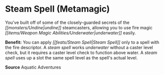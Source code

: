 ﻿---
cssclass: [feats]

---
# Steam Spell (Metamagic)

You've built off of some of the closely-guarded secrets of the _[[monsters/Undine|undine]]_ steamcasters, allowing you to use fire magic _[[items/Weapon Magic Abilities/Underwater|underwater]]_ easily.

**Benefit:** You can apply _[[feats/Steam Spell|Steam Spell]]_ only to a spell with the fire descriptor. A _steam spell_ works _underwater_ without a caster level check, but it requires a caster level check to function above water. A _steam spell_ uses up a slot the same spell level as the spell's actual level.

**Source** Aquatic Adventures